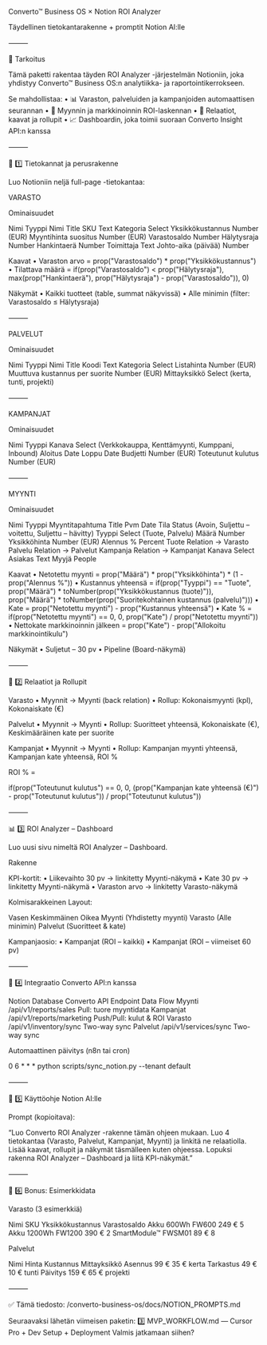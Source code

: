 Converto™ Business OS × Notion ROI Analyzer

Täydellinen tietokantarakenne + promptit Notion AI:lle

⸻

🧭 Tarkoitus

Tämä paketti rakentaa täyden ROI Analyzer -järjestelmän Notioniin, joka yhdistyy Converto™ Business OS:n analytiikka- ja raportointikerrokseen.

Se mahdollistaa:
	•	📊 Varaston, palveluiden ja kampanjoiden automaattisen seurannan
	•	💸 Myynnin ja markkinoinnin ROI-laskennan
	•	🔗 Relaatiot, kaavat ja rollupit
	•	📈 Dashboardin, joka toimii suoraan Converto Insight API:n kanssa

⸻

🧱 1️⃣ Tietokannat ja perusrakenne

Luo Notioniin neljä full-page -tietokantaa:

VARASTO

Ominaisuudet

Nimi	Tyyppi
Nimi	Title
SKU	Text
Kategoria	Select
Yksikkökustannus	Number (EUR)
Myyntihinta suositus	Number (EUR)
Varastosaldo	Number
Hälytysraja	Number
Hankintaerä	Number
Toimittaja	Text
Johto-aika (päivää)	Number

Kaavat
	•	Varaston arvo = prop("Varastosaldo") * prop("Yksikkökustannus")
	•	Tilattava määrä = if(prop("Varastosaldo") < prop("Hälytysraja"), max(prop("Hankintaerä"), prop("Hälytysraja") - prop("Varastosaldo")), 0)

Näkymät
	•	Kaikki tuotteet (table, summat näkyvissä)
	•	Alle minimin (filter: Varastosaldo ≤ Hälytysraja)

⸻

PALVELUT

Ominaisuudet

Nimi	Tyyppi
Nimi	Title
Koodi	Text
Kategoria	Select
Listahinta	Number (EUR)
Muuttuva kustannus per suorite	Number (EUR)
Mittayksikkö	Select (kerta, tunti, projekti)


⸻

KAMPANJAT

Ominaisuudet

Nimi	Tyyppi
Kanava	Select (Verkkokauppa, Kenttämyynti, Kumppani, Inbound)
Aloitus	Date
Loppu	Date
Budjetti	Number (EUR)
Toteutunut kulutus	Number (EUR)


⸻

MYYNTI

Ominaisuudet

Nimi	Tyyppi
Myyntitapahtuma	Title
Pvm	Date
Tila	Status (Avoin, Suljettu – voitettu, Suljettu – hävitty)
Tyyppi	Select (Tuote, Palvelu)
Määrä	Number
Yksikköhinta	Number (EUR)
Alennus %	Percent
Tuote	Relation → Varasto
Palvelu	Relation → Palvelut
Kampanja	Relation → Kampanjat
Kanava	Select
Asiakas	Text
Myyjä	People

Kaavat
	•	Netotettu myynti = prop("Määrä") * prop("Yksikköhinta") * (1 - prop("Alennus %"))
	•	Kustannus yhteensä = if(prop("Tyyppi") == "Tuote", prop("Määrä") * toNumber(prop("Yksikkökustannus (tuote)")), prop("Määrä") * toNumber(prop("Suoritekohtainen kustannus (palvelu)")))
	•	Kate = prop("Netotettu myynti") - prop("Kustannus yhteensä")
	•	Kate % = if(prop("Netotettu myynti") == 0, 0, prop("Kate") / prop("Netotettu myynti"))
	•	Nettokate markkinoinnin jälkeen = prop("Kate") - prop("Allokoitu markkinointikulu")

Näkymät
	•	Suljetut – 30 pv
	•	Pipeline (Board-näkymä)

⸻

🔁 2️⃣ Relaatiot ja Rollupit

Varasto
	•	Myynnit → Myynti (back relation)
	•	Rollup: Kokonaismyynti (kpl), Kokonaiskate (€)

Palvelut
	•	Myynnit → Myynti
	•	Rollup: Suoritteet yhteensä, Kokonaiskate (€), Keskimääräinen kate per suorite

Kampanjat
	•	Myynnit → Myynti
	•	Rollup: Kampanjan myynti yhteensä, Kampanjan kate yhteensä, ROI %

ROI % =

if(prop("Toteutunut kulutus") == 0, 0, (prop("Kampanjan kate yhteensä (€)") - prop("Toteutunut kulutus")) / prop("Toteutunut kulutus"))


⸻

📊 3️⃣ ROI Analyzer – Dashboard

Luo uusi sivu nimeltä ROI Analyzer – Dashboard.

Rakenne

KPI-kortit:
	•	Liikevaihto 30 pv → linkitetty Myynti-näkymä
	•	Kate 30 pv → linkitetty Myynti-näkymä
	•	Varaston arvo → linkitetty Varasto-näkymä

Kolmisarakkeinen Layout:

Vasen	Keskimmäinen	Oikea
Myynti (Yhdistetty myynti)	Varasto (Alle minimin)	Palvelut (Suoritteet & kate)

Kampanjaosio:
	•	Kampanjat (ROI – kaikki)
	•	Kampanjat (ROI – viimeiset 60 pv)

⸻

🤖 4️⃣ Integraatio Converto API:n kanssa

Notion Database	Converto API Endpoint	Data Flow
Myynti	/api/v1/reports/sales	Pull: tuore myyntidata
Kampanjat	/api/v1/reports/marketing	Push/Pull: kulut & ROI
Varasto	/api/v1/inventory/sync	Two-way sync
Palvelut	/api/v1/services/sync	Two-way sync

Automaattinen päivitys (n8n tai cron)

0 6 * * * python scripts/sync_notion.py --tenant default


⸻

💬 5️⃣ Käyttöohje Notion AI:lle

Prompt (kopioitava):

“Luo Converto ROI Analyzer -rakenne tämän ohjeen mukaan.
Luo 4 tietokantaa (Varasto, Palvelut, Kampanjat, Myynti) ja linkitä ne relaatiolla.
Lisää kaavat, rollupit ja näkymät täsmälleen kuten ohjeessa.
Lopuksi rakenna ROI Analyzer – Dashboard ja liitä KPI-näkymät.”

⸻

🧩 6️⃣ Bonus: Esimerkkidata

Varasto (3 esimerkkiä)

Nimi	SKU	Yksikkökustannus	Varastosaldo
Akku 600Wh	FW600	249 €	5
Akku 1200Wh	FW1200	390 €	2
SmartModule™	FWSM01	89 €	8

Palvelut

Nimi	Hinta	Kustannus	Mittayksikkö
Asennus	99 €	35 €	kerta
Tarkastus	49 €	10 €	tunti
Päivitys	159 €	65 €	projekti


⸻

✅ Tämä tiedosto: /converto-business-os/docs/NOTION_PROMPTS.md

Seuraavaksi lähetän viimeisen paketin:
3️⃣ MVP_WORKFLOW.md — Cursor Pro + Dev Setup + Deployment
Valmis jatkamaan siihen?
